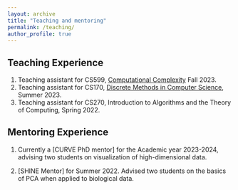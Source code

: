 ```yaml
---
layout: archive
title: "Teaching and mentoring"
permalink: /teaching/
author_profile: true
---
```



## Teaching Experience


1. Teaching assistant for CS599, [Computational Complexity](https://sites.google.com/site/jiapeng0708/teaching/computational-complexity?authuser=0) Fall 2023.
2. Teaching assistant for CS170, [Discrete Methods in Computer Science](https://viterbi-web.usc.edu/~shaddin/cs170su23/index.html), Summer 2023.
3. Teaching assistant for CS270, Introduction to Algorithms and the Theory of Computing, Spring 2022.


## Mentoring Experience

1. Currently a [CURVE PhD mentor] for the Academic year 2023-2024, advising two students on visualization of high-dimensional data.

2. [SHINE Mentor] for Summer 2022.  Advised two students on the basics of PCA when applied to biological data. 
